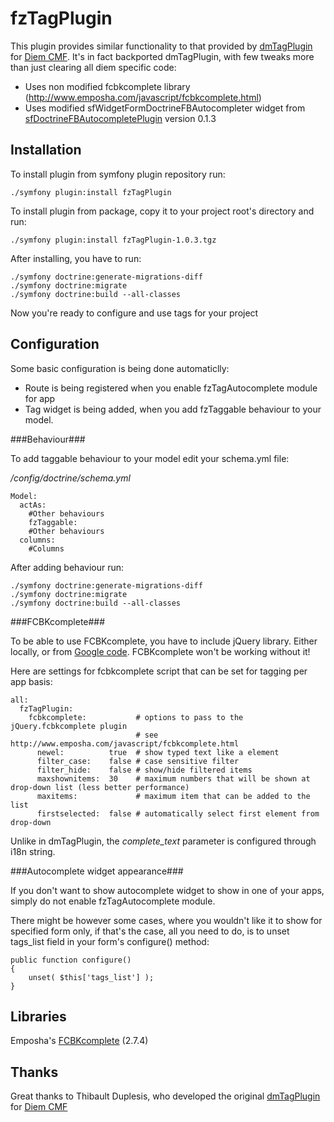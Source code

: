 fzTagPlugin
=================

This plugin provides similar functionality to that provided by
[dmTagPlugin](http://diem-project.org/plugins/dmtagplugin) for
[Diem CMF](http://diem-project.org/). It's in fact backported dmTagPlugin, with
few tweaks more than just clearing all diem specific code:

* Uses non modified fcbkcomplete library (http://www.emposha.com/javascript/fcbkcomplete.html)
* Uses modified sfWidgetFormDoctrineFBAutocompleter widget from
[sfDoctrineFBAutocompletePlugin](http://www.symfony-project.org/plugins/sfDoctrineFBAutocompletePlugin)
version 0.1.3


Installation
------------

To install plugin from symfony plugin repository run:

    ./symfony plugin:install fzTagPlugin

To install plugin from package, copy it to your project root's directory and run:

    ./symfony plugin:install fzTagPlugin-1.0.3.tgz

After installing, you have to run:

    ./symfony doctrine:generate-migrations-diff
    ./symfony doctrine:migrate
    ./symfony doctrine:build --all-classes

Now you're ready to configure and use tags for your project

Configuration
------------

Some basic configuration is being done automaticlly:

* Route is being registered when you enable fzTagAutocomplete module for app
* Tag widget is being added, when you add fzTaggable behaviour to your model.

###Behaviour###

To add taggable behaviour to your model edit your schema.yml file:

*/config/doctrine/schema.yml*

    Model:
      actAs:
        #Other behaviours
        fzTaggable:
        #Other behaviours
      columns:
        #Columns

After adding behaviour run:

    ./symfony doctrine:generate-migrations-diff
    ./symfony doctrine:migrate
    ./symfony doctrine:build --all-classes

###FCBKcomplete###

To be able to use FCBKcomplete, you have to include jQuery library. Either locally,
or from [Google code](http://www.google.pl/url?q=http://code.google.com/apis/ajaxlibs/).
FCBKcomplete won't be working without it!

Here are settings for fcbkcomplete script that can be set for tagging per app basis:

    all:
      fzTagPlugin:
        fcbkcomplete:           # options to pass to the jQuery.fcbkcomplete plugin
                                # see http://www.emposha.com/javascript/fcbkcomplete.html
          newel:          true  # show typed text like a element
          filter_case:    false # case sensitive filter
          filter_hide:    false # show/hide filtered items
          maxshownitems:  30    # maximum numbers that will be shown at drop-down list (less better performance)
          maxitems:             # maximum item that can be added to the list
          firstselected:  false # automatically select first element from drop-down

Unlike in dmTagPlugin, the *complete_text* parameter is configured through i18n string.

###Autocomplete widget appearance###

If you don't want to show autocomplete widget to show in one of your apps, simply
do not enable fzTagAutocomplete module.

There might be however some cases, where you wouldn't like it to show for specified
form only, if that's the case, all you need to do, is to unset tags_list field in
your form's configure() method:

    public function configure()
    {
        unset( $this['tags_list'] );
    }

Libraries
------------
Emposha's [FCBKcomplete](http://github.com/emposha/FCBKcomplete) (2.7.4)

Thanks
------------

Great thanks to Thibault Duplesis, who developed the original
[dmTagPlugin](http://diem-project.org/plugins/dmtagplugin) for
[Diem CMF](http://diem-project.org/)